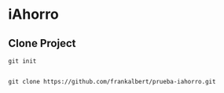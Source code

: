 # iAhorro

## Clone Project

```
git init

```

```

git clone https://github.com/frankalbert/prueba-iahorro.git

```
